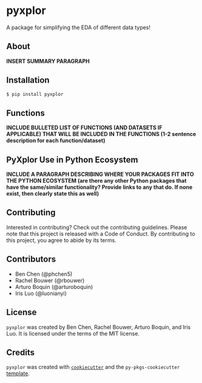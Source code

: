 # pyxplor

A package for simplifying the EDA of different data types!

## About

**INSERT SUMMARY PARAGRAPH**

## Installation

```bash
$ pip install pyxplor
```

## Functions

**INCLUDE BULLETED LIST OF FUNCTIONS (AND DATASETS IF APPLICABLE) THAT WILL BE INCLUDED IN THE FUNCTIONS (1-2 sentence description for each function/dataset)**


## PyXplor Use in Python Ecosystem

**INCLUDE A PARAGRAPH DESCRIBING WHERE YOUR PACKAGES FIT INTO THE PYTHON ECOSYSTEM (are there any other Python packages that have the same/similar functionality? Provide links to any that do. If none exist, then clearly state this as well)**

## Contributing

Interested in contributing? Check out the contributing guidelines. Please note that this project is released with a Code of Conduct. By contributing to this project, you agree to abide by its terms.

## Contributors

- Ben Chen (@phchen5)
- Rachel Bouwer (@rbouwer)
- Arturo Boquin (@arturoboquin)
- Iris Luo (@luonianyi)

## License

`pyxplor` was created by Ben Chen, Rachel Bouwer, Arturo Boquin, and Iris Luo. It is licensed under the terms of the MIT license.

## Credits

`pyxplor` was created with [`cookiecutter`](https://cookiecutter.readthedocs.io/en/latest/) and the `py-pkgs-cookiecutter` [template](https://github.com/py-pkgs/py-pkgs-cookiecutter).
